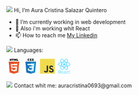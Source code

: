 <a target="_blank" rel="noopener noreferrer" href="https://camo.githubusercontent.com/e6484ea9ad67691d5933004a4445c48a6dc9c7ba77fa0497719e6574d3d55eae/68747470733a2f2f6d656469612e67697068792e636f6d2f6d656469612f424c4c564c657453666f76626451374a69662f67697068792e676966"><img src="https://i.pinimg.com/originals/22/97/3e/22973ea2fc828e3df7f94616dcd38a2b.gif" width="50" data-canonical-src="https://media.giphy.com/media/BLLVLetSfovbdQ7Jif/giphy.gif" style="max-width:100%;"></a> Hi, I’m Aura Cristina Salazar Quintero

-  💜 I’m currently working in web development
- 🌱 Also i'm working whit React
- 📫 How to reach me [My Linkedin](https://www.linkedin.com/in/aura-cristina-salazar-quintero/)

 <a target="_blank" rel="noopener noreferrer" href="https://camo.githubusercontent.com/e6484ea9ad67691d5933004a4445c48a6dc9c7ba77fa0497719e6574d3d55eae/68747470733a2f2f6d656469612e67697068792e636f6d2f6d656469612f424c4c564c657453666f76626451374a69662f67697068792e676966"><img src="https://camo.githubusercontent.com/e6484ea9ad67691d5933004a4445c48a6dc9c7ba77fa0497719e6574d3d55eae/68747470733a2f2f6d656469612e67697068792e636f6d2f6d656469612f424c4c564c657453666f76626451374a69662f67697068792e676966" width="20" data-canonical-src="https://media.giphy.com/media/BLLVLetSfovbdQ7Jif/giphy.gif" style="max-width:100%;"></a>  Languages:

<div margin-left=5px align="left">

<img src="https://raw.githubusercontent.com/devicons/devicon/master/icons/html5/html5-original-wordmark.svg" alt="html5" width="40" height="40" style="max-width:100%;">
<img src="https://raw.githubusercontent.com/devicons/devicon/master/icons/css3/css3-original-wordmark.svg" alt="css3" width="40" height="40" style="max-width:100%;">
<img src="https://raw.githubusercontent.com/devicons/devicon/master/icons/javascript/javascript-original.svg" alt="javascript" width="40" height="40" style="max-width:100%;">
<img src="https://raw.githubusercontent.com/devicons/devicon/master/icons/react/react-original-wordmark.svg" alt="react" width="40" height="40" style="max-width:100%;">
<div>

<br/>
<a target="_blank" rel="noopener noreferrer" href="https://camo.githubusercontent.com/e6484ea9ad67691d5933004a4445c48a6dc9c7ba77fa0497719e6574d3d55eae/68747470733a2f2f6d656469612e67697068792e636f6d2f6d656469612f424c4c564c657453666f76626451374a69662f67697068792e676966"><img src="https://i.imgur.com/tGDnqxU.gif" width="20" data-canonical-src="https://media.giphy.com/media/BLLVLetSfovbdQ7Jif/giphy.gif" style="max-width:100%;"></a> Contact whit me: auracristina0693@gmail.com


<!---
auracristina0693/auracristina0693 is a ✨ special ✨ repository because its `README.md` (this file) appears on your GitHub profile.
You can click the Preview link to take a look at your changes.
--->
